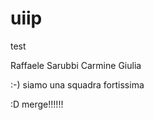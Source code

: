 # uiip


test



Raffaele Sarubbi
Carmine
Giulia





















:-) siamo una squadra fortissima




















































































































































































































































































































































































:D merge!!!!!!












